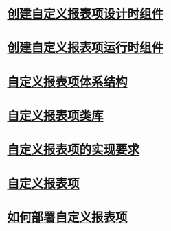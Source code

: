 # [创建自定义报表项设计时组件](creating-a-custom-report-item-design-time-component.md)
# [创建自定义报表项运行时组件](creating-a-custom-report-item-run-time-component.md)
# [自定义报表项体系结构](custom-report-item-architecture.md)
# [自定义报表项类库](custom-report-item-class-libraries.md)
# [自定义报表项的实现要求](custom-report-item-implementation-requirements.md)
# [自定义报表项](custom-report-items.md)
# [如何部署自定义报表项](how-to-deploy-a-custom-report-item.md)
